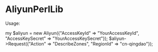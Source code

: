 # AliyunPerlLib

Usage:

my $aliyun = new Aliyun({"AccessKeyId" => "YourAccessKeyId", "AccessKeySecret" => "YourAccessKeySecret"});
$aliyun->Request({"Action" => "DescribeZones", "RegionId" => "cn-qingdao"});

